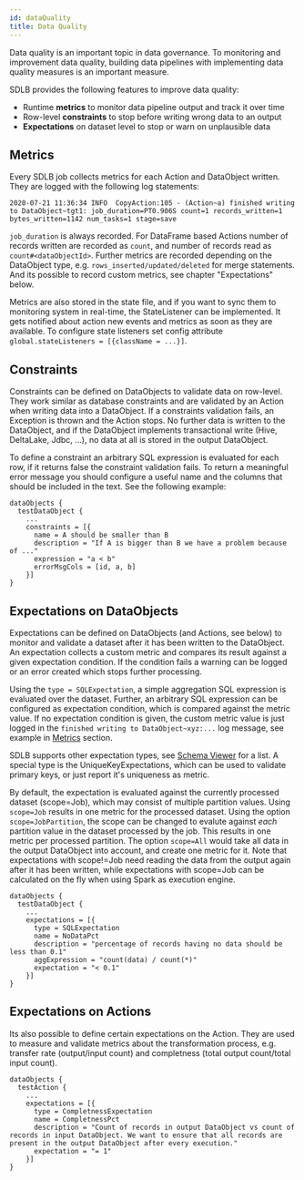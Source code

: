 ```yaml
---
id: dataQuality
title: Data Quality
---
```


Data quality is an important topic in data governance. To monitoring and improvement data quality, building data pipelines with implementing data quality measures is an important measure.

SDLB provides the following features to improve data quality:
- Runtime **metrics** to monitor data pipeline output and track it over time
- Row-level **constraints** to stop before writing wrong data to an output
- **Expectations** on dataset level to stop or warn on unplausible data

## Metrics
Every SDLB job collects metrics for each Action and DataObject written. They are logged with the following log statements:

`2020-07-21 11:36:34 INFO  CopyAction:105 - (Action~a) finished writing to DataObject~tgt1: job_duration=PT0.906S count=1 records_written=1 bytes_written=1142 num_tasks=1 stage=save`

`job_duration` is always recorded. For DataFrame based Actions number of records written are recorded as `count`, and number of records read as `count#<dataObjectId>`. Further metrics are recorded depending on the DataObject type, e.g. `rows_inserted/updated/deleted` for merge statements. And its possible to record custom metrics, see chapter "Expectations" below.

Metrics are also stored in the state file, and if you want to sync them to monitoring system in real-time, the StateListener can be implemented. It gets notified about action new events and metrics as soon as they are available. To configure state listeners set config attribute `global.stateListeners = [{className = ...}]`.

## Constraints
Constraints can be defined on DataObjects to validate data on row-level. They work similar as database constraints and are validated by an Action when writing data into a DataObject. If a constraints validation fails, an Exception is thrown and the Action stops. No further data is written to the DataObject, and if the DataObject implements transactional write (Hive, DeltaLake, Jdbc, ...), no data at all is stored in the output DataObject.

To define a constraint an arbitrary SQL expression is evaluated for each row, if it returns false the constraint validation fails. To return a meaningful error message you should configure a useful name and the columns that should be included in the text. See the following example:
```
dataObjects {
  testDataObject {
    ...
    constraints = [{
      name = A should be smaller than B
      description = "If A is bigger than B we have a problem because of ..."
      expression = "a < b"
      errorMsgCols = [id, a, b]
    }]
}
```

## Expectations on DataObjects
Expectations can be defined on DataObjects (and Actions, see below) to monitor and validate a dataset after it has been written to the DataObject. An expectation collects a custom metric and compares its result against a given expectation condition. If the condition fails a warning can be logged or an error created which stops further processing. 

Using the `type = SQLExpectation`, a simple aggregation SQL expression is evaluated over the dataset. Further, an arbitrary SQL expression can be configured as expectation condition, which is compared against the metric value. If no expectation condition is given, the custom metric value is just logged in the `finished writing to DataObject~xyz:...` log message, see example in [Metrics](#metrics) section.

SDLB supports other expectation types, see [Schema Viewer](http://smartdatalake.ch/json-schema-viewer/index.html) for a list. A special type is the UniqueKeyExpectations, which can be used to validate primary keys, or just report it's uniqueness as metric.

By default, the expectation is evaluated against the currently processed dataset (scope=Job), which may consist of multiple partition values. Using `scope=Job` results in one metric for the processed dataset. Using the option `scope=JobPartition`, the scope can be changed to evalute against *each* partition value in the dataset processed by the job. This results in one metric per processed partition. The option `scope=All` would take all data in the output DataObject into account, and create one metric for it. Note that expectations with scope!=Job need reading the data from the output again after it has been written, while expectations with scope=Job can be calculated on the fly when using Spark as execution engine.


```
dataObjects {
  testDataObject {
    ...
    expectations = [{
      type = SQLExpectation
      name = NoDataPct
      description = "percentage of records having no data should be less than 0.1"
      aggExpression = "count(data) / count(*)"
      expectation = "< 0.1"
    }]
}
```

## Expectations on Actions
Its also possible to define certain expectations on the Action. They are used to measure and validate metrics about the transformation process, e.g. transfer rate (output/input count) and completness (total output count/total input count).

```
dataObjects {
  testAction {
    ...
    expectations = [{
      type = CompletnessExpectation
      name = CompletnessPct
      description = "Count of records in output DataObject vs count of records in input DataObject. We want to ensure that all records are present in the output DataObject after every execution."
      expectation = "= 1"
    }]
}
```
